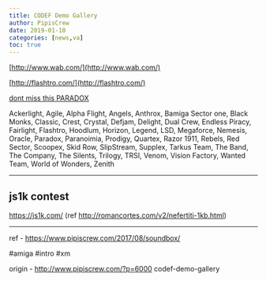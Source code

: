 ```yaml
---
title: CODEF Demo Gallery
author: PipisCrew
date: 2019-01-10
categories: [news,va]
toc: true
---
```


[http://www.wab.com/](http://www.wab.com/)

[http://flashtro.com/](http://flashtro.com/)

[dont miss this PARADOX](http://flashtro.com/paradox-super-off-road-html5/)

Ackerlight, Agile, Alpha Flight, Angels, Anthrox, Bamiga Sector one, Black Monks, Classic, Crest, Crystal, Defjam, Delight, Dual Crew, Endless Piracy, Fairlight, Flashtro, Hoodlum, Horizon, Legend, LSD, Megaforce, Nemesis, Oracle, Paradox, Paranoimia, Prodigy, Quartex, Razor 1911, Rebels, Red Sector, Scoopex, Skid Row, SlipStream, Supplex, Tarkus Team, The Band, The Company, The Silents, Trilogy, TRSI, Venom, Vision Factory, Wanted Team, World of Wonders, Zenith

* * *

## js1k contest

https://js1k.com/ (ref http://romancortes.com/v2/nefertiti-1kb.html)

* * *

ref - https://www.pipiscrew.com/2017/08/soundbox/

#amiga #intro #xm

origin - http://www.pipiscrew.com/?p=6000 codef-demo-gallery